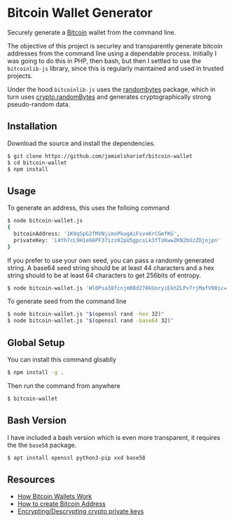# Bitcoin Wallet Generator

Securely generate a [Bitcoin](https://bitcoin.org/en/) wallet from the command line.

The objective of this project is securley and transparently generate bitcoin addresses from the command line using a dependable process. Initially I was going to do this in PHP, then bash, but then I settled to use the `bitcoinlib-js` library, since this is regularly maintained and used in trusted projects.

Under the hood `bitcoinlib-js` uses the [randombytes](https://github.com/crypto-browserify/randombyte) package, which in turn uses [crypto.randomBytes](https://nodejs.org/api/crypto.html#crypto_crypto_randombytes_size_callback) and generates cryptographically strong pseudo-random data.

## Installation

Download the source and install the dependencies.

```bash
$ git clone https://github.com/jamielsharief/bitcoin-wallet
$ cd bitcoin-wallet
$ npm install
```

## Usage

To generate an address, this uses the folloing command

```bash
$ node bitcoin-wallet.js
{
  bitcoinAddress: '1K9qSpG2fMVNjimxPkogAiFsvxKrCGmfKG',
  privateKey: 'L4Yh7cL9H1e66PF37izz82pU5gpcsLk3fToKwwZKN2bUzZDjnjpn'
}
```

If you prefer to use your own seed, you can pass a randomly generated string. A base64 seed string should be at least 44 characters and a hex string should to be at least 64 characters to get 256bits of entropy.

```bash
$ node bitcoin-wallet.js 'Wl0Psa38fcnjmR8d270kUoryiEkhZLPv7rjMafV98ic='
```

To generate seed from the command line

```bash
$ node bitcoin-wallet.js "$(openssl rand -hex 32)"
$ node bitcoin-wallet.js "$(openssl rand -base64 32)"
```

## Global Setup

You can install this command gloablly

```bash
$ npm install -g .
```

Then run the command from anywhere

```bash
$ bitcoin-wallet
```

## Bash Version

I have included a bash version which is even more transparent, it requires the the `base58` package.

```bash
$ apt install openssl python3-pip xxd base58
```

## Resources

- [How Bitcoin Wallets Work](https://www.youtube.com/watch?v=GSTiKjnBaes)
- [How to create Bitcoin Address](https://en.bitcoin.it/wiki/Technical_background_of_version_1_Bitcoin_addresses)
- [Encrypting/Descrypting crypto private keys](https://github.com/bitcoinjs/bip38)
